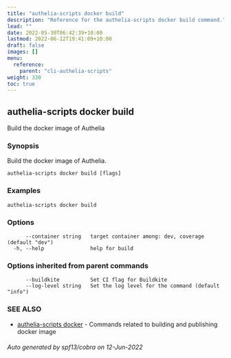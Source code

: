 ```yaml
---
title: "authelia-scripts docker build"
description: "Reference for the authelia-scripts docker build command."
lead: ""
date: 2022-05-30T06:42:39+10:00
lastmod: 2022-06-12T19:41:09+10:00
draft: false
images: []
menu:
  reference:
    parent: "cli-authelia-scripts"
weight: 330
toc: true
---
```


## authelia-scripts docker build

Build the docker image of Authelia

### Synopsis

Build the docker image of Authelia.

```
authelia-scripts docker build [flags]
```

### Examples

```
authelia-scripts docker build
```

### Options

```
      --container string   target container among: dev, coverage (default "dev")
  -h, --help               help for build
```

### Options inherited from parent commands

```
      --buildkite          Set CI flag for Buildkite
      --log-level string   Set the log level for the command (default "info")
```

### SEE ALSO

* [authelia-scripts docker](authelia-scripts_docker.md)	 - Commands related to building and publishing docker image

###### Auto generated by spf13/cobra on 12-Jun-2022
